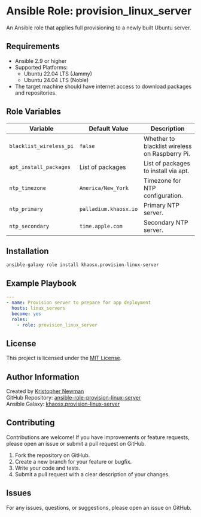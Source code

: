 # Ansible Role: provision_linux_server

An Ansible role that applies full provisioning to a newly built Ubuntu server.

## Requirements

- Ansible 2.9 or higher
- Supported Platforms:
  - Ubuntu 22.04 LTS (Jammy)
  - Ubuntu 24.04 LTS (Noble)
- The target machine should have internet access to download packages and repositories.

## Role Variables

| Variable                           | Default Value           | Description                                                  |
| ---------------------------------- | ----------------------- | ------------------------------------------------------------ |
| `blacklist_wireless_pi`            | `false`                 | Whether to blacklist wireless on Raspberry Pi.               |
| `apt_install_packages`             | List of packages        | List of packages to install via apt.                         |
| `ntp_timezone`                     | `America/New_York`      | Timezone for NTP configuration.                              |
| `ntp_primary`                      | `palladium.khaosx.io`   | Primary NTP server.                                          |
| `ntp_secondary`                    | `time.apple.com`        | Secondary NTP server.                                        |

## Installation

`ansible-galaxy role install khaosx.provision-linux-server`

## Example Playbook

```yaml
---
- name: Provision server to prepare for app deployment
  hosts: linux_servers
  become: yes
  roles:
    - role: provision_linux_server
```

## License
This project is licensed under the [MIT License](https://opensource.org/licenses/MIT).

## Author Information
Created by [Kristopher Newman](https://github.com/khaosx)  
GitHub Repository: [ansible-role-provision-linux-server](https://github.com/khaosx/ansible-role-provision-linux-server)  
Ansible Galaxy: [khaosx.provision-linux-server](https://galaxy.ansible.com/ui/standalone/roles/khaosx/plex-server/documentation/)

## Contributing
Contributions are welcome! If you have improvements or feature requests, please open an issue or submit a pull request on GitHub.

1. Fork the repository on GitHub.
2. Create a new branch for your feature or bugfix.
3. Write your code and tests.
4. Submit a pull request with a clear description of your changes.

## Issues
For any issues, questions, or suggestions, please open an issue on GitHub.
